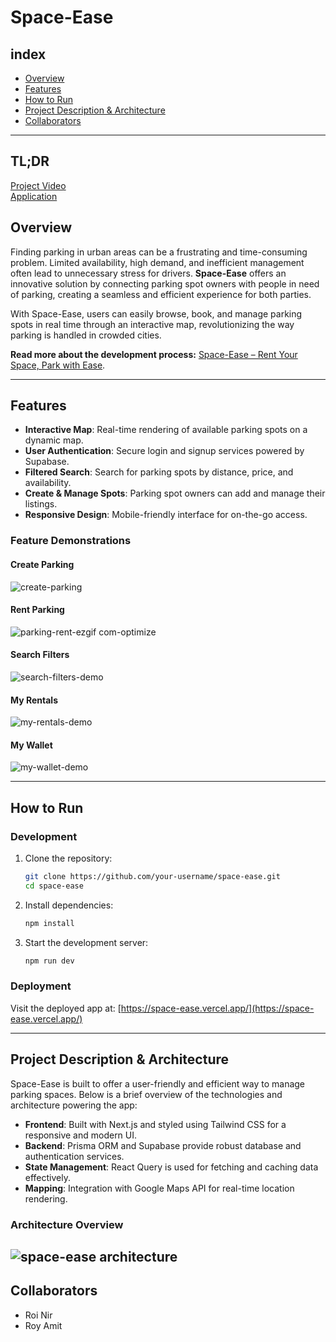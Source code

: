 # Space-Ease  

## index
- [Overview](#overview)
- [Features](#features)
- [How to Run](#how-to-run)
- [Project Description & Architecture](#project-description--architecture)
- [Collaborators](#collaborators)

---

## TL;DR
<a href="https://www.youtube.com/watch?v=q1-8qjWmIoQ&t=1s&ab_channel=RoiNir">Project Video</a>  
<a href="https://space-ease.vercel.app/](https://space-ease.vercel.app">Application</a>


## Overview
Finding parking in urban areas can be a frustrating and time-consuming problem. Limited availability, high demand, and inefficient management often lead to unnecessary stress for drivers. **Space-Ease** offers an innovative solution by connecting parking spot owners with people in need of parking, creating a seamless and efficient experience for both parties.

With Space-Ease, users can easily browse, book, and manage parking spots in real time through an interactive map, revolutionizing the way parking is handled in crowded cities.  

**Read more about the development process:** [Space-Ease – Rent Your Space, Park with Ease](https://dev.to/roy_amit/space-ease-rent-your-space-park-with-ease-21bg).  

---

## Features
- **Interactive Map**: Real-time rendering of available parking spots on a dynamic map.
- **User Authentication**: Secure login and signup services powered by Supabase.
- **Filtered Search**: Search for parking spots by distance, price, and availability.
- **Create & Manage Spots**: Parking spot owners can add and manage their listings.
- **Responsive Design**: Mobile-friendly interface for on-the-go access.

### Feature Demonstrations
#### Create Parking  
![create-parking](https://github.com/user-attachments/assets/bcd09ad3-4a60-4736-af0a-56d3f672e91f)
#### Rent Parking  
![parking-rent-ezgif com-optimize](https://github.com/user-attachments/assets/9dbebfe8-51c2-4795-ad29-21de04260820)
#### Search Filters  
![search-filters-demo](https://github.com/user-attachments/assets/b96d678f-aaed-4da5-b3b9-fd0737fd2548)
#### My Rentals  
![my-rentals-demo](https://github.com/user-attachments/assets/d6528e74-2f80-43a3-a35d-ed750477345f)
#### My Wallet  
![my-wallet-demo](https://github.com/user-attachments/assets/8a93107d-bf7a-48cd-a2cc-44a5e6a666bf)

---

## How to Run

### Development
1. Clone the repository:
   ```bash
   git clone https://github.com/your-username/space-ease.git
   cd space-ease
   ```
2. Install dependencies:
   ```bash
   npm install
   ```
3. Start the development server:
   ```bash
   npm run dev
   ```

### Deployment
Visit the deployed app at: [https://space-ease.vercel.app/](https://space-ease.vercel.app/)

---

## Project Description & Architecture
Space-Ease is built to offer a user-friendly and efficient way to manage parking spaces. Below is a brief overview of the technologies and architecture powering the app:

- **Frontend**: Built with Next.js and styled using Tailwind CSS for a responsive and modern UI.
- **Backend**: Prisma ORM and Supabase provide robust database and authentication services.
- **State Management**: React Query is used for fetching and caching data effectively.
- **Mapping**: Integration with Google Maps API for real-time location rendering.

### Architecture Overview
![space-ease architecture](https://github.com/user-attachments/assets/09cea97f-a374-4ea5-985b-2e8f8265ecc7)
---

## Collaborators
- Roi Nir  
- Roy Amit  
